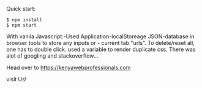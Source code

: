 

Quick start:

```
$ npm install
$ npm start
````
With vanila Javascript:-Used Application-localStoreage JSON-database in browser tools to store any inputs or - current tab "urls". To delete/reset all, one has to double click. used a variable to render duplicate css. There was alot of googling and stackoverflow...

Head over to https://kenyawebprofessionals.com

visit Us!
